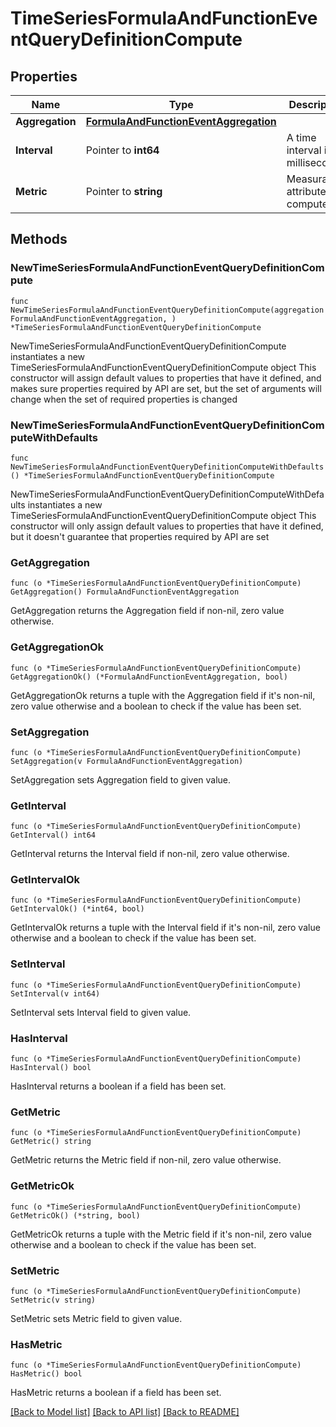 # TimeSeriesFormulaAndFunctionEventQueryDefinitionCompute

## Properties

Name | Type | Description | Notes
------------ | ------------- | ------------- | -------------
**Aggregation** | [**FormulaAndFunctionEventAggregation**](FormulaAndFunctionEventAggregation.md) |  | 
**Interval** | Pointer to **int64** | A time interval in milliseconds. | [optional] 
**Metric** | Pointer to **string** | Measurable attribute to compute. | [optional] 

## Methods

### NewTimeSeriesFormulaAndFunctionEventQueryDefinitionCompute

`func NewTimeSeriesFormulaAndFunctionEventQueryDefinitionCompute(aggregation FormulaAndFunctionEventAggregation, ) *TimeSeriesFormulaAndFunctionEventQueryDefinitionCompute`

NewTimeSeriesFormulaAndFunctionEventQueryDefinitionCompute instantiates a new TimeSeriesFormulaAndFunctionEventQueryDefinitionCompute object
This constructor will assign default values to properties that have it defined,
and makes sure properties required by API are set, but the set of arguments
will change when the set of required properties is changed

### NewTimeSeriesFormulaAndFunctionEventQueryDefinitionComputeWithDefaults

`func NewTimeSeriesFormulaAndFunctionEventQueryDefinitionComputeWithDefaults() *TimeSeriesFormulaAndFunctionEventQueryDefinitionCompute`

NewTimeSeriesFormulaAndFunctionEventQueryDefinitionComputeWithDefaults instantiates a new TimeSeriesFormulaAndFunctionEventQueryDefinitionCompute object
This constructor will only assign default values to properties that have it defined,
but it doesn't guarantee that properties required by API are set

### GetAggregation

`func (o *TimeSeriesFormulaAndFunctionEventQueryDefinitionCompute) GetAggregation() FormulaAndFunctionEventAggregation`

GetAggregation returns the Aggregation field if non-nil, zero value otherwise.

### GetAggregationOk

`func (o *TimeSeriesFormulaAndFunctionEventQueryDefinitionCompute) GetAggregationOk() (*FormulaAndFunctionEventAggregation, bool)`

GetAggregationOk returns a tuple with the Aggregation field if it's non-nil, zero value otherwise
and a boolean to check if the value has been set.

### SetAggregation

`func (o *TimeSeriesFormulaAndFunctionEventQueryDefinitionCompute) SetAggregation(v FormulaAndFunctionEventAggregation)`

SetAggregation sets Aggregation field to given value.


### GetInterval

`func (o *TimeSeriesFormulaAndFunctionEventQueryDefinitionCompute) GetInterval() int64`

GetInterval returns the Interval field if non-nil, zero value otherwise.

### GetIntervalOk

`func (o *TimeSeriesFormulaAndFunctionEventQueryDefinitionCompute) GetIntervalOk() (*int64, bool)`

GetIntervalOk returns a tuple with the Interval field if it's non-nil, zero value otherwise
and a boolean to check if the value has been set.

### SetInterval

`func (o *TimeSeriesFormulaAndFunctionEventQueryDefinitionCompute) SetInterval(v int64)`

SetInterval sets Interval field to given value.

### HasInterval

`func (o *TimeSeriesFormulaAndFunctionEventQueryDefinitionCompute) HasInterval() bool`

HasInterval returns a boolean if a field has been set.

### GetMetric

`func (o *TimeSeriesFormulaAndFunctionEventQueryDefinitionCompute) GetMetric() string`

GetMetric returns the Metric field if non-nil, zero value otherwise.

### GetMetricOk

`func (o *TimeSeriesFormulaAndFunctionEventQueryDefinitionCompute) GetMetricOk() (*string, bool)`

GetMetricOk returns a tuple with the Metric field if it's non-nil, zero value otherwise
and a boolean to check if the value has been set.

### SetMetric

`func (o *TimeSeriesFormulaAndFunctionEventQueryDefinitionCompute) SetMetric(v string)`

SetMetric sets Metric field to given value.

### HasMetric

`func (o *TimeSeriesFormulaAndFunctionEventQueryDefinitionCompute) HasMetric() bool`

HasMetric returns a boolean if a field has been set.


[[Back to Model list]](../README.md#documentation-for-models) [[Back to API list]](../README.md#documentation-for-api-endpoints) [[Back to README]](../README.md)


